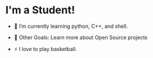 # I'm a Student!

- 🌱 I’m currently learning python, C++, and shell. 

- 👯 Other Goals: Learn more about Open Source projects
- ⚡ I love to play basketball.
